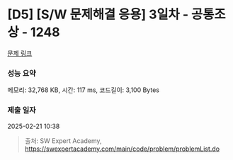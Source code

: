 # [D5] [S/W 문제해결 응용] 3일차 - 공통조상 - 1248 

[문제 링크](https://swexpertacademy.com/main/code/problem/problemDetail.do?contestProbId=AV15PTkqAPYCFAYD) 

### 성능 요약

메모리: 32,768 KB, 시간: 117 ms, 코드길이: 3,100 Bytes

### 제출 일자

2025-02-21 10:38



> 출처: SW Expert Academy, https://swexpertacademy.com/main/code/problem/problemList.do